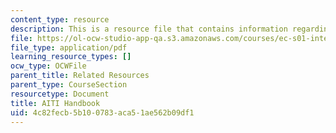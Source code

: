 ```yaml
---
content_type: resource
description: This is a resource file that contains information regarding AITI handbook.
file: https://ol-ocw-studio-app-qa.s3.amazonaws.com/courses/ec-s01-internet-technology-in-local-and-global-communities-spring-2005-summer-2005/4c82fecb5b100783aca51ae562b09df1_MITEC_S01S05_aiti_handbok.pdf
file_type: application/pdf
learning_resource_types: []
ocw_type: OCWFile
parent_title: Related Resources
parent_type: CourseSection
resourcetype: Document
title: AITI Handbook
uid: 4c82fecb-5b10-0783-aca5-1ae562b09df1
---
```

